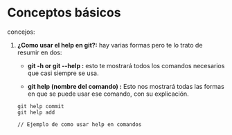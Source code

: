 # Conceptos básicos

concejos:

1. **¿Como usar el help en git?:** hay varias formas pero te lo trato de resumir en dos:
    - **git -h or git --help :** esto te mostrará todos los comandos necesarios que casi siempre se usa.

    - **git help (nombre del comando) :** Esto nos mostrará todas las formas en que se puede usar ese comando, con su explicación.

    ~~~
    git help commit
    git help add

    // Ejemplo de como usar help en comandos
    ~~~